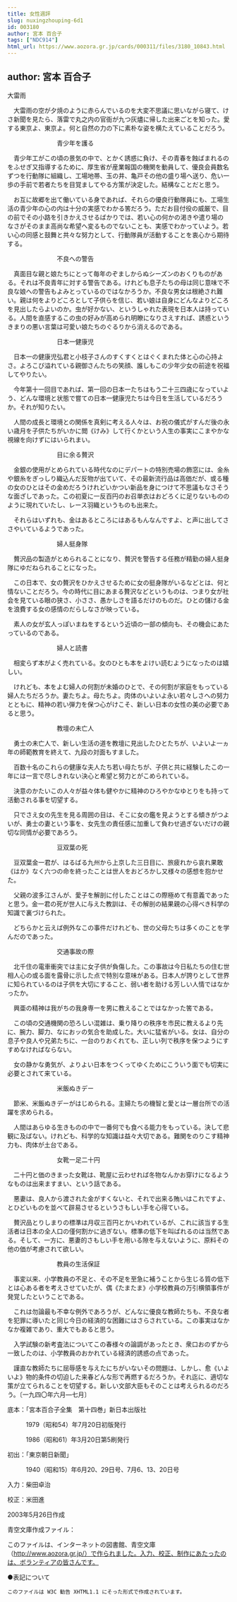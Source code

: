 ```yaml
---
title: 女性週評
slug: nuxingzhouping-6d1
id: 003180
author: 宮本 百合子
tags: ["NDC914"]
html_url: https://www.aozora.gr.jp/cards/000311/files/3180_10843.html
---
```


## author: 宮本 百合子

大雷雨



　大雷雨の空が夕焼のように赤らんでいるのを大変不思議に思いながら寝て、けさ新聞を見たら、落雷で丸之内の官衙が九つ灰燼に帰した出来ごとを知った。愛する東京よ、東京よ。何と自然の力の下に素朴な姿を横たえていることだろう。



　　　　　　　　青少年を護る



　青少年工がこの頃の景気の中で、とかく誘惑に負け、その青春を蝕ばまれるのをふせぎ又指導するために、厚生省が産業報国の機関を動員して、優良会員数名ずつを行動隊に組織し、工場地帯、玉の井、亀戸その他の盛り場へ送り、危い一歩の手前で若者たちを目覚ましてやる方策が決定した。結構なことだと思う。

　お互に故郷を出て働いている身であれば、それらの優良行動隊員にも、工場生活の青少年の心の内は十分の実感でわかる筈だろう。ただお目付役の威厳で、目の前でその小路を引きかえさせるばかりでは、若い心の何かの渇きや遣り場のなさがそのまま高尚な希望へ変るものでないことも、実感でわかっていよう。若い心の同感と鼓舞と共々な努力として、行動隊員が活動することを衷心から期待する。



　　　　　　　　不良への警告



　真面目な親と娘たちにとって毎年のぞましからぬシーズンのおくりものがある。それは不良青年に対する警告である。けれども息子たちの母は同じ意味で不良な娘への警告もよみとっているのではなかろうか。不良な男女は根絶され難い。親は何をよりどころとして子供らを信じ、若い娘は自身にどんなよりどころを見出したらよいのか。虫が好かない、というしゃれた表現を日本人は持っている。人間を直感するこの虫の好みが高められ明瞭になりさえすれば、誘惑というきまりの悪い言葉は可愛い娘たちのぐるりから消えるのである。



　　　　　　　　日本一健康児



　日本一の健康児弘君と小枝子さんのすくすくとはぐくまれた体と心の心持よさ。よろこび溢れている親御さんたちの笑顔、誰しもこの少年少女の前途を祝福してやりたい。

　今年第十一回目であれば、第一回の日本一たちはもう二十三四歳になっていよう、どんな環境と状態で嘗ての日本一健康児たちは今日を生活しているだろうか。それが知りたい。

　人間の成長と環境との関係を真剣に考える人々は、お祝の儀式がすんだ後の永い歳月を子供たちがいかに閲《けみ》して行くかという人生の事実にこまやかな視線を向けずにはいられまい。



　　　　　　　　目に余る贅沢



　金銀の使用がとめられている時代なのにデパートの特別売場の飾窓には、金糸や銀糸をぎっしり織込んだ反物が出ていて、その最新流行品は高価だが、或る種の女のひとはその金めだろうけれどいかつい新品を身につけて不思議もなさそうな面ざしであった。この初夏に一反百円のお召単衣はおどろくに足りないもののように現れていたし、レース羽織というものも出来た。

　それらはいずれも、金はあるところにはあるもんなんですよ、と声に出してささやいているようであった。



　　　　　　　　婦人挺身隊



　贅沢品の製造がとめられることになり、贅沢を警告する任務が精勤の婦人挺身隊にゆだねられることになった。

　この日本で、女の贅沢をひかえさせるために女の挺身隊がいるなどとは、何と情ないことだろう。今の時代に目にあまる贅沢などというものは、つまり女が社会を見ている眼の狭さ、小ささ、愚かしさを語るだけのものだ。ひとの儲ける金を浪費する女の感情のだらしなさが映っている。

　素人の女が玄人っぽいまねをするという近頃の一部の傾向も、その機会にあたっているのである。



　　　　　　　　婦人と読書



　相変らず本がよく売れている。女のひとも本をよけい読むようになったのは嬉しい。

　けれども、本をよむ婦人の何割が未婚のひとで、その何割が家庭をもっている婦人たちだろうか。妻たちよ。母たちよ。肉体のいよいよ永い若々しさへの努力とともに、精神の若い弾力を保つ心がけこそ、新しい日本の女性の美の必要であると思う。



　　　　　　　　教壇の未亡人



　勇士の未亡人で、新しい生活の道を教壇に見出したひとたちが、いよいよ一ヵ年の師範教育を終えて、九段の対面もすました。

　百数十名のこれらの健康な夫人たち若い母たちが、子供と共に経験したこの一年には一言で尽しきれない決心と希望と努力とがこめられている。

　決意のかたいこの人々が益々体も健やかに精神のひろやかなゆとりをも持って活動される事を切望する。

　只でさえ女の先生を見る周囲の目は、そこに女の鑑を見ようとする傾きがつよいが、勇士の妻という事を、女先生の責任感に加重して負わせ過ぎないだけの親切な同情が必要であろう。



　　　　　　　　豆双葉の死



　豆双葉金一君が、はるばる九州から上京した三日目に、旅疲れから哀れ果敢《はか》なく六つの命を終ったことは世人をおどろかし又様々の感想を抱かせた。

　父親の波多江さんが、愛子を解剖に付したことはこの際極めて有意義であったと思う。金一君の死が世人に与えた教訓は、その解剖の結果親の心得べき科学の知識で裏づけられた。

　どちらかと云えば例外なこの事件だけれども、世の父母たちは多くのことを学んだのであった。



　　　　　　　　交通事故の際



　北千住の電車衝突では主に女子供が負傷した。この事故は今日私たちの住む世相人心の或る面を露骨に示した点で特別な意味がある。日本人が誇りとして世界に知られているのは子供を大切にすること、弱い者を助ける芳しい人情ではなかったか。

　興亜の精神は我がちの我身専一を男に教えることではなかった筈である。

　この頃の交通機関の恐ろしい混雑は、乗り降りの秩序を市民に教えるより先に、腕力、脚力、なにおッの気合を助成した。大いに猛省がいる。女は、自分の息子や良人や兄弟たちに、一台のりおくれても、正しい列で秩序を保つようにすすめなければならない。

　女の静かな勇気が、よりよい日本をつくってゆくためにこういう面でも切実に必要とされて来ている。



　　　　　　　　米飯ぬきデー



　節米、米飯ぬきデーがはじめられる。主婦たちの機智と愛とは一層台所での活躍を求められる。

　人間はあらゆる生きものの中で一番何でも食べる能力をもっている。決して悲観に及ばない。けれども、科学的な知識は益々大切である。難関をのりこす精神力も、肉体が土台である。



　　　　　　　　女靴一足二十円



　二十円と価のきまった女靴は、靴屋に云わせれば冬物なんかお穿けになるようなものは出来ますまい、という話である。

　悪妻は、良人から渡された金がすくないと、それで出来る賄いはこれですよ、とひどいものを並べて辟易させるというさもしい手を心得ている。

　贅沢品とりしまりの標準は月収三百円とかいわれているが、これに該当する生活者は日本の全人口の僅何割かに過ぎない。標準の低下を叫ばれるのは当然である。そして、一方に、悪妻的さもしい手を用いる隙を与えないように、原料その他の価が考慮されて欲しい。



　　　　　　　　教員の生活保証



　事変以来、小学教員の不足と、その不足を至急に補うことから生じる質の低下とは心ある者を考えさせていたが、偶《たまたま》小学校教員の万引横領事件が発覚したということである。

　これは勿論最も不幸な例外であろうが、どんなに優良な教師たちも、不良な者を犯罪に導いたと同じ今日の経済的な困難にはさらされている。この事実はなかなか複雑であり、重大でもあると思う。

　入学試験の新考査法についてこの春様々の論調があったとき、衆口おのずから一致したのは、小学教員のおかれている経済的誘惑の点であった。

　謹直な教師たちに屈辱感を与えたにちがいないその問題は、しかし、愈《いよいよ》物的条件の切迫した来春どんな形で再燃するだろうか。それ迄に、適切な策が立てられることを切望する。新しい文部大臣もそのことは考えられるのだろう。〔一九四〇年六月―七月〕













底本：「宮本百合子全集　第十四巻」新日本出版社


　　　1979（昭和54）年7月20日初版発行

　　　1986（昭和61）年3月20日第5刷発行

初出：「東京朝日新聞」

　　　1940（昭和15）年6月20、29日号、7月6、13、20日号

入力：柴田卓治

校正：米田進

2003年5月26日作成

青空文庫作成ファイル：

このファイルは、インターネットの図書館、青空文庫（http://www.aozora.gr.jp/）で作られました。入力、校正、制作にあたったのは、ボランティアの皆さんです。











●表記について


	このファイルは W3C 勧告 XHTML1.1 にそった形式で作成されています。